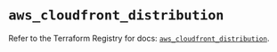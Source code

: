 # `aws_cloudfront_distribution`

Refer to the Terraform Registry for docs: [`aws_cloudfront_distribution`](https://registry.terraform.io/providers/hashicorp/aws/5.44.0/docs/resources/cloudfront_distribution).
